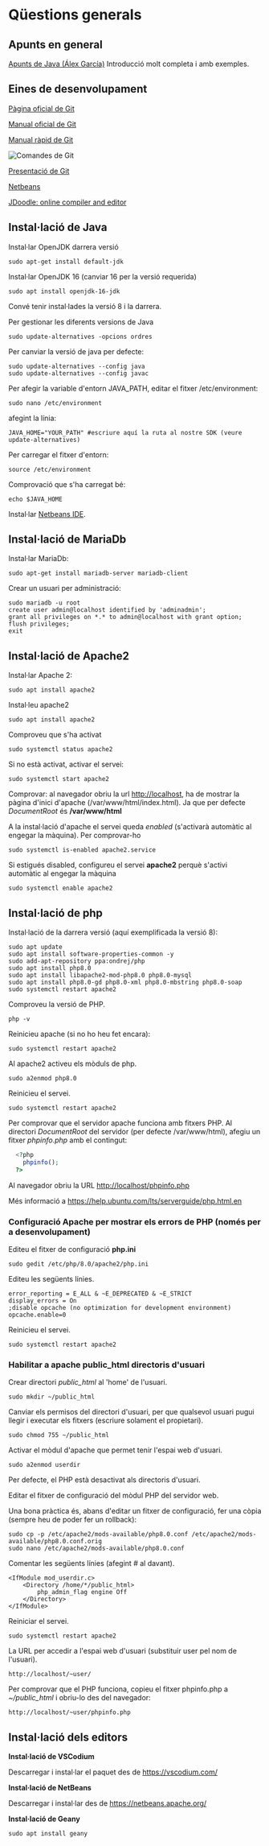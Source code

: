 # Qüestions generals

## Apunts en general

[Apunts de Java (Álex García)](assets/1.1/apuntes_java-alex_garcia.pdf) Introducció molt completa i amb exemples.

## Eines de desenvolupament

[Pàgina oficial de Git](https://0.1/git-scm.com/)

[Manual oficial de Git](https://git-scm.com/book/es/v2)

[Manual ràpid de Git](assets/0.1/comandos_git.pdf)

![Comandes de Git](assets/0.1/gitcheat.png)

[Presentació de Git](assets/0.1/presentacio_git.odp)

[Netbeans](https://www.netbeans.org)

[JDoodle: online compiler and editor](https://www.jdoodle.com/)

## Instal·lació de Java

Instal·lar OpenJDK darrera versió

``` 
sudo apt-get install default-jdk

```

Instal·lar OpenJDK 16 (canviar 16 per la versió requerida)

    sudo apt install openjdk-16-jdk

Convé tenir instal·lades la versió 8 i la darrera.

Per gestionar les diferents versions de Java

    sudo update-alternatives -opcions ordres

Per canviar la versió de java per defecte:

    sudo update-alternatives --config java
    sudo update-alternatives --config javac

Per afegir la variable d'entorn JAVA\_PATH, editar el fitxer
/etc/environment:

    sudo nano /etc/environment

afegint la línia:

    JAVA_HOME="YOUR_PATH" #escriure aquí la ruta al nostre SDK (veure update-alternatives)

Per carregar el fitxer d'entorn:

    source /etc/environment

Comprovació que s'ha carregat bé:

    echo $JAVA_HOME

Instal·lar [Netbeans
IDE](/materials/general/preparacioprogramari#Instal·lació%20dels%20editors).

## Instal·lació de MariaDb

Instal·lar MariaDb:

    sudo apt-get install mariadb-server mariadb-client

Crear un usuari per administració:

    sudo mariadb -u root
    create user admin@localhost identified by 'adminadmin';
    grant all privileges on *.* to admin@localhost with grant option;
    flush privileges;
    exit

## Instal·lació de Apache2

Instal·lar Apache 2:

``` 
sudo apt install apache2

```

Instal·leu apache2

    sudo apt install apache2

Comproveu que s'ha activat

    sudo systemctl status apache2

Si no està activat, activar el servei:

    sudo systemctl start apache2

Comprovar: al navegador obriu la url <http://localhost>, ha de mostrar
la pàgina d'inici d'apache (/var/www/html/index.html). Ja que per
defecte *DocumentRoot* és **/var/www/html**

A la instal·lació d'apache el servei queda *enabled* (s'activarà
automàtic al engegar la màquina). Per comprovar-ho

    sudo systemctl is-enabled apache2.service

Si estigués disabled, configureu el servei **apache2** perquè s'activi
automàtic al engegar la màquina

    sudo systemctl enable apache2

## Instal·lació de php

Instal·lació de la darrera versió (aquí exemplificada la versió 8):

    sudo apt update
    sudo apt install software-properties-common -y
    sudo add-apt-repository ppa:ondrej/php
    sudo apt install php8.0
    sudo apt install libapache2-mod-php8.0 php8.0-mysql
    sudo apt install php8.0-gd php8.0-xml php8.0-mbstring php8.0-soap
    sudo systemctl restart apache2

Comproveu la versió de PHP.

    php -v

Reinicieu apache (si no ho heu fet encara):

    sudo systemctl restart apache2

Al apache2 activeu els mòduls de php.

    sudo a2enmod php8.0

Reinicieu el servei.

    sudo systemctl restart apache2

Per comprovar que el servidor apache funciona amb fitxers PHP. Al
directori *DocumentRoot* del servidor (per defecte /var/www/html),
afegiu un fitxer *phpinfo.php* amb el contingut:

``` php
  <?php
    phpinfo();
  ?>
```

Al navegador obriu la URL <http://localhost/phpinfo.php>

Més informació a <https://help.ubuntu.com/lts/serverguide/php.html.en>

### Configuració Apache per mostrar els errors de PHP (només per a desenvolupament)

Editeu el fitxer de configuració **php.ini**

    sudo gedit /etc/php/8.0/apache2/php.ini

Editeu les següents línies.

    error_reporting = E_ALL & ~E_DEPRECATED & ~E_STRICT
    display_errors = On
    ;disable opcache (no optimization for development environment)
    opcache.enable=0

Reinicieu el servei.

    sudo systemctl restart apache2

### Habilitar a apache public\_html directoris d'usuari

Crear directori *public\_html* al 'home' de l'usuari.

    sudo mkdir ~/public_html

Canviar els permisos del directori d'usuari, per que qualsevol usuari
pugui llegir i executar els fitxers (escriure solament el propietari).

    sudo chmod 755 ~/public_html

Activar el mòdul d'apache que permet tenir l'espai web d'usuari.

    sudo a2enmod userdir

Per defecte, el PHP està desactivat als directoris d'usuari.

Editar el fitxer de configuració del mòdul PHP del servidor web.

Una bona pràctica és, abans d'editar un fitxer de configuració, fer una
còpia (sempre heu de poder fer un rollback):

    sudo cp -p /etc/apache2/mods-available/php8.0.conf /etc/apache2/mods-available/php8.0.conf.orig
    sudo nano /etc/apache2/mods-available/php8.0.conf

Comentar les següents línies (afegint \# al davant).

    <IfModule mod_userdir.c>
        <Directory /home/*/public_html>
            php_admin_flag engine Off
        </Directory>
    </IfModule>

Reiniciar el servei.

    sudo systemctl restart apache2

La URL per accedir a l'espai web d'usuari (substituir user pel nom de
l'usuari).

`http://localhost/~user/`

Per comprovar que el PHP funciona, copieu el fitxer phpinfo.php a
*\~/public\_html* i obriu-lo des del navegador:

`http://localhost/~user/phpinfo.php`

## Instal·lació dels editors

**Instal·lació de VSCodium**

Descarregar i instal·lar el paquet des de <https://vscodium.com/>

**Instal·lació de NetBeans**

Descarregar i instal·lar des de <https://netbeans.apache.org/>

**Instal·lació de Geany**

    sudo apt install geany
